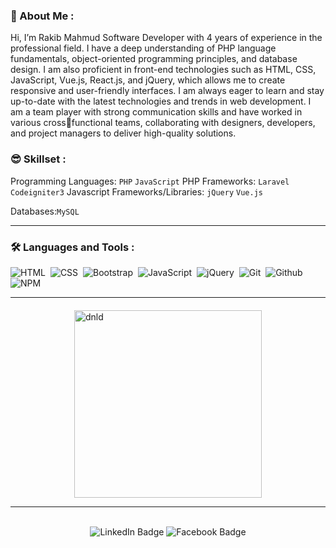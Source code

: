 ### 🐼 About Me :

Hi, I’m Rakib Mahmud Software Developer with 4 years of experience in 
the professional field.
I have a deep understanding of PHP language fundamentals, object-oriented 
programming principles, and database design. I am also proficient in front-end 
technologies such as HTML, CSS, JavaScript, Vue.js, React.js, and jQuery, which 
allows me to create responsive and user-friendly interfaces.
I am always eager to learn and stay up-to-date with the latest 
technologies and trends in web development. I am a team player with 
strong communication skills and have worked in various crossfunctional teams, collaborating with designers, developers, and 
project managers to deliver high-quality solutions.


### 😎 Skillset :

Programming Languages:  `PHP` `JavaScript`
PHP Frameworks:  `Laravel` `Codeigniter3`
Javascript Frameworks/Libraries:  `jQuery` `Vue.js`

Databases:`MySQL`
<hr>

### :hammer_and_wrench: Languages and Tools :
<div>
   <img src="https://img.shields.io/badge/HTML5-E34F26.svg?style=for-the-badge&logo=HTML5&logoColor=white" title="HTML5" alt="HTML"/>&nbsp;
  <img src="https://img.shields.io/badge/CSS3-1572B6.svg?style=for-the-badge&logo=CSS3&logoColor=white"  title="CSS3" alt="CSS"/>&nbsp;
  <img src="https://img.shields.io/badge/Bootstrap-7952B3.svg?style=for-the-badge&logo=Bootstrap&logoColor=white"  title="Bootstrap" alt="Bootstrap"/>&nbsp;
  <img src="https://img.shields.io/badge/JavaScript-F7DF1E.svg?style=for-the-badge&logo=JavaScript&logoColor=black" title="JavaScript" alt="JavaScript"/>&nbsp;
  <img src="https://img.shields.io/badge/jQuery-0769AD.svg?style=for-the-badge&logo=jQuery&logoColor=white" title="jQuery" alt="jQuery"/>&nbsp;
  <img src="https://img.shields.io/badge/Git-F05032.svg?style=for-the-badge&logo=Git&logoColor=white" title="Git" alt="Git" />&nbsp;
  <img src="https://img.shields.io/badge/GitHub-181717.svg?style=for-the-badge&logo=GitHub&logoColor=white" title="Github" alt="Github" />&nbsp;
   <img src="https://img.shields.io/badge/PHP-CB3837.svg?style=for-the-badge&logo=PHP&logoColor=white" title="PHP" alt="NPM"/>&nbsp;
  
</div>
<hr>
<a href="https://drive.google.com/file/d/1HsY7N0ktsA8deBH-3ZLWmAyMjsDP4pCt/view?usp=drive_link" style="text-decoration: none"  target="_blank">
 <img src="https://i.ibb.co/SrqYy2L/btn.png" style="display:block;margin-top:20px;margin-left:auto;margin-right:auto;width:300px;max-width:80%;height:auto;" alt="dnld" border="0">
  </a>

<hr>



<br>
<div id="badges" align="center">
   
  <a href="https://www.linkedin.com/in/rakib-mahmud-1b08a7269/" style="text-decoration: none"  target="_blank">
  <img src="https://img.shields.io/badge/LinkedIn-blue?style=for-the-badge&logo=linkedin&logoColor=white" alt="LinkedIn Badge"/>
  </a>
  <a href="https://www.facebook.com/rakib56789/" style="text-decoration: none"  target="_blank">
    <img src="https://img.shields.io/badge/Facebook-blue?style=for-the-badge&logo=facebook&logoColor=white" alt="Facebook Badge"/>
   </a>
  
   <br>
</div>
